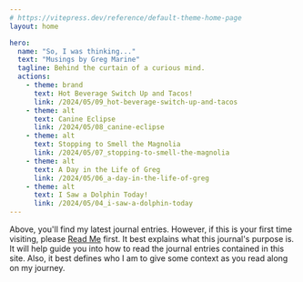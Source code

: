 ```yaml
---
# https://vitepress.dev/reference/default-theme-home-page
layout: home

hero:
  name: "So, I was thinking..."
  text: "Musings by Greg Marine"
  tagline: Behind the curtain of a curious mind.
  actions:
    - theme: brand
      text: Hot Beverage Switch Up and Tacos!
      link: /2024/05/09_hot-beverage-switch-up-and-tacos
    - theme: alt
      text: Canine Eclipse
      link: /2024/05/08_canine-eclipse
    - theme: alt
      text: Stopping to Smell the Magnolia
      link: /2024/05/07_stopping-to-smell-the-magnolia
    - theme: alt
      text: A Day in the Life of Greg
      link: /2024/05/06_a-day-in-the-life-of-greg
    - theme: alt
      text: I Saw a Dolphin Today!
      link: /2024/05/04_i-saw-a-dolphin-today
---
```


Above, you'll find my latest journal entries. However, if this is your first time visiting, please [Read Me](read-me) first. It best explains what this journal's purpose is. It will help guide you into how to read the journal entries contained in this site. Also, it best defines who I am to give some context as you read along on my journey.